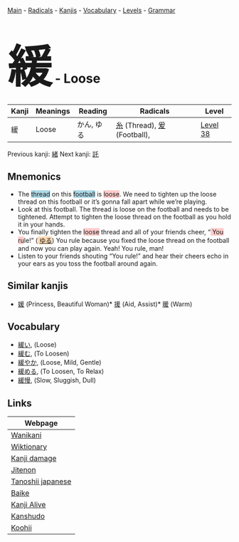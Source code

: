 <style> bigfont {font-size: 100px}</style>
[Main](../index.md) -
[Radicals](../radicals.md) -
[Kanjis](../kanjis.md) -
[Vocabulary](../vocabulary.md) -
[Levels](../levels.md) -
[Grammar](../grammar.md)
# <bigfont> 緩</bigfont> - Loose 

| Kanji | Meanings | Reading | Radicals | Level |
| --- | --- | --- | --- | --- |
| 緩 | Loose | かん, ゆる | [糸](../radicals/糸.md) (Thread), [爰](../radicals/爰.md) (Football),  | [Level 38](../levels/wk_level38.md) |

Previous kanji: [緒](緒.md) Next kanji: [託](託.md) 

## Mnemonics
 * The <span style="background-color:#ADD8E6"> thread</span> on this <span style="background-color:#ADD8E6"> football</span> is <span style="background-color:#ffcccb"> loose</span>. We need to tighten up the loose thread on this football or it’s gonna fall apart while we’re playing.
* Look at this football. The thread is loose on the football and needs to be tightened. Attempt to tighten the loose thread on the football as you hold it in your hands.
* You finally tighten the <span style="background-color:#ffcccb"> loose</span> thread and all of your friends cheer, “<span style="background-color:#ffcccb"> You ru</span>le!” (<span style="background-color:#fed8b1"> [ゆる](https://jisho.org/search/ゆる)</span>) You rule because you fixed the loose thread on the football and now you can play again. Yeah! You rule, man!
* Listen to your friends shouting “You rule!” and hear their cheers echo in your ears as you toss the football around again.


## Similar kanjis
 * [媛](媛.md) (Princess, Beautiful Woman)* [援](援.md) (Aid, Assist)* [暖](暖.md) (Warm)


## Vocabulary
 * [緩い](../vocabulary/緩.md), (Loose)
* [緩む](../vocabulary/緩.md), (To Loosen)
* [緩やか](../vocabulary/緩.md), (Loose, Mild, Gentle)
* [緩める](../vocabulary/緩.md), (To Loosen, To Relax)
* [緩慢](../vocabulary/緩.md), (Slow, Sluggish, Dull)



## Links 

| Webpage |
| --- |
| [Wanikani          ](https://www.wanikani.com/kanji/緩) |
| [Wiktionary        ](https://en.wiktionary.org/wiki/緩) |
| [Kanji damage      ](http://www.kanjidamage.com/kanji/search?utf8=✓&q=緩) |
| [Jitenon           ](https://jitenon.com/kanji/緩) |
| [Tanoshii japanese ](https://www.tanoshiijapanese.com/dictionary/kanji.cfm?k=緩) |
| [Baike             ](https://baike.baidu.com/item/緩) |
| [Kanji Alive       ](https://app.kanjialive.com/緩) |
| [Kanshudo          ](https://www.kanshudo.com/searchmn?q=緩) |
| [Koohii            ](https://kanji.koohii.com/study/kanji/緩) |
